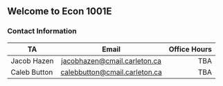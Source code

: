 ## Welcome to Econ 1001E

### Contact Information  

| TA       | Email        | Office Hours  |
| ------------- |:-------------:| -----:|
| Jacob Hazen     | jacobhazen@cmail.carleton.ca | TBA |
| Caleb Button    | calebbutton@cmail.carleton.ca     |   TBA |

